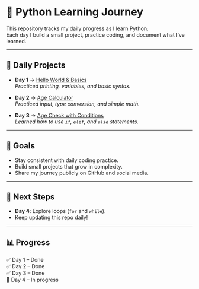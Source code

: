 # 🐍 Python Learning Journey

This repository tracks my daily progress as I learn Python.  
Each day I build a small project, practice coding, and document what I’ve learned.  

---

## 📅 Daily Projects

- **Day 1** → [Hello World & Basics](Day01-HelloWorld/day1_basics.py)  
  *Practiced printing, variables, and basic syntax.*  

- **Day 2** → [Age Calculator](Day02-AgeCalculator/day2_age_calculator.py)  
  *Practiced input, type conversion, and simple math.*  

- **Day 3** → [Age Check with Conditions](Day03-AgeCheck/day3_age_check.py)  
  *Learned how to use `if`, `elif`, and `else` statements.*  

---

## 🎯 Goals
- Stay consistent with daily coding practice.  
- Build small projects that grow in complexity.  
- Share my journey publicly on GitHub and social media.  

---

## 🚀 Next Steps
- **Day 4**: Explore loops (`for` and `while`).  
- Keep updating this repo daily!  

---

## 📊 Progress
✅ Day 1 – Done  
✅ Day 2 – Done  
✅ Day 3 – Done  
🔄 Day 4 – In progress
